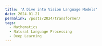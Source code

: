 ```yaml
---
title: 'A Dive into Vision Language Models'
date: 2024-01-21
permalink: /posts/2024/transformer/
tags:
  - Mathematics
  - Natural Language Processing 
  - Deep Learning
---
```


<head>
    <style type="text/css">
        figure{text-align: center;}
        math{text-align: center;}
    </style>
</head>